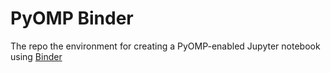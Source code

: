 # PyOMP Binder
The repo the environment for creating a PyOMP-enabled Jupyter notebook using [Binder](https://mybinder.org/)

